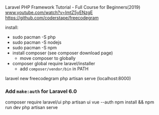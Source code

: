 Laravel PHP Framework Tutorial - Full Course for Beginners(2019)
  www.youtube.com/watch?v=ImtZ5yENzgE
  https://github.com/coderstape/freecodegram

install:
  - sudo pacman -S php
  - sudo pacman -S nodejs
  - sudo pacman -S npm
  - install composer (see composer download page)
    - move composer to globally
  - composer global require laravel/installer
    - add `composer/vendor/bin` in PATH


laravel new freecodegram
php artisan serve (localhost:8000)

### Add `make:auth` for Laravel 6.0

composer require laravel/ui
php artisan ui vue --auth
npm install && npm run dev
php artisan serve
